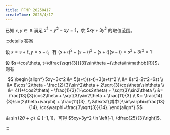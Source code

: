 ```yaml
---
title: FFMP 20250417
createTime: 2025/4/17
---
```


已知 $x, y \in \mathbb{R}$ 满足 $x^2+y^2-xy=1$，求 $5xy+3y^2$ 的取值范围。

:::details 答案

设 $x=s+t, y=s-t$，有 $(s+t)^2+(s-t)^2-(s+t)(s-t) = s^2+3t^2=1$

设 $s=\cos\theta, t=\dfrac{\sqrt{3}}{3}\sin\theta ~(\theta\in\mathbb{R})$，则有

$$
\begin{align*}
5xy+3x^2 &= 5(s+t)(s-t)+3(s+t)^2 \\
&= 8s^2-2t^2+6st \\
&= 8\cos^2\theta - \frac{2}{3}\sin^2\theta + 2\sqrt{3}\cos\theta\sin\theta \\
&= 4(1+\cos2\theta) - \frac{1}{3}(1-\cos2\theta) + \sqrt{3}\sin2\theta \\
&= \frac{13}{3}\cos2\theta + \sqrt{3}\sin2\theta + \frac{11}{3} \\
&= \frac{14}{3}\sin(2\theta+\varphi) + \frac{11}{3}, \\
&\textsf{其中 }\sin\varphi=\frac{13}{14}, \cos\varphi=\frac{3\sqrt{3}}{14}.
\end{align*}
$$

由 $\sin(2\theta+\varphi)\in[-1,1]$，可得 $5xy+3y^2 \in \left[-1, \dfrac{25}{3}\right]$.

:::
